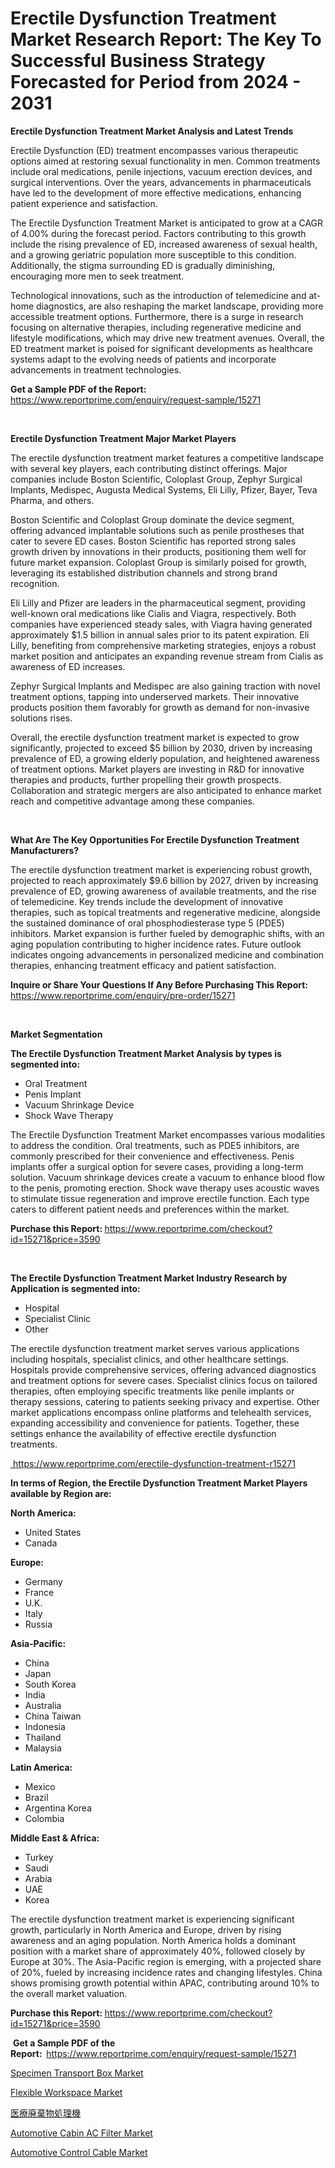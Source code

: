 <p><h1>Erectile Dysfunction Treatment Market Research Report: The Key To Successful Business Strategy Forecasted for Period from 2024 - 2031</h1></p><p><strong>Erectile Dysfunction Treatment Market Analysis and Latest Trends</strong></p>
<p><p>Erectile Dysfunction (ED) treatment encompasses various therapeutic options aimed at restoring sexual functionality in men. Common treatments include oral medications, penile injections, vacuum erection devices, and surgical interventions. Over the years, advancements in pharmaceuticals have led to the development of more effective medications, enhancing patient experience and satisfaction. </p><p>The Erectile Dysfunction Treatment Market is anticipated to grow at a CAGR of 4.00% during the forecast period. Factors contributing to this growth include the rising prevalence of ED, increased awareness of sexual health, and a growing geriatric population more susceptible to this condition. Additionally, the stigma surrounding ED is gradually diminishing, encouraging more men to seek treatment. </p><p>Technological innovations, such as the introduction of telemedicine and at-home diagnostics, are also reshaping the market landscape, providing more accessible treatment options. Furthermore, there is a surge in research focusing on alternative therapies, including regenerative medicine and lifestyle modifications, which may drive new treatment avenues. Overall, the ED treatment market is poised for significant developments as healthcare systems adapt to the evolving needs of patients and incorporate advancements in treatment technologies.</p></p>
<p><strong>Get a Sample PDF of the Report:&nbsp;</strong> <a href="https://www.reportprime.com/enquiry/request-sample/15271">https://www.reportprime.com/enquiry/request-sample/15271</a></p>
<p>&nbsp;</p>
<p><strong>Erectile Dysfunction Treatment Major Market Players</strong></p>
<p><p>The erectile dysfunction treatment market features a competitive landscape with several key players, each contributing distinct offerings. Major companies include Boston Scientific, Coloplast Group, Zephyr Surgical Implants, Medispec, Augusta Medical Systems, Eli Lilly, Pfizer, Bayer, Teva Pharma, and others. </p><p>Boston Scientific and Coloplast Group dominate the device segment, offering advanced implantable solutions such as penile prostheses that cater to severe ED cases. Boston Scientific has reported strong sales growth driven by innovations in their products, positioning them well for future market expansion. Coloplast Group is similarly poised for growth, leveraging its established distribution channels and strong brand recognition.</p><p>Eli Lilly and Pfizer are leaders in the pharmaceutical segment, providing well-known oral medications like Cialis and Viagra, respectively. Both companies have experienced steady sales, with Viagra having generated approximately $1.5 billion in annual sales prior to its patent expiration. Eli Lilly, benefiting from comprehensive marketing strategies, enjoys a robust market position and anticipates an expanding revenue stream from Cialis as awareness of ED increases.</p><p>Zephyr Surgical Implants and Medispec are also gaining traction with novel treatment options, tapping into underserved markets. Their innovative products position them favorably for growth as demand for non-invasive solutions rises.</p><p>Overall, the erectile dysfunction treatment market is expected to grow significantly, projected to exceed $5 billion by 2030, driven by increasing prevalence of ED, a growing elderly population, and heightened awareness of treatment options. Market players are investing in R&D for innovative therapies and products, further propelling their growth prospects. Collaboration and strategic mergers are also anticipated to enhance market reach and competitive advantage among these companies.</p></p>
<p>&nbsp;</p>
<p><strong>What Are The Key Opportunities For Erectile Dysfunction Treatment Manufacturers?</strong></p>
<p><p>The erectile dysfunction treatment market is experiencing robust growth, projected to reach approximately $9.6 billion by 2027, driven by increasing prevalence of ED, growing awareness of available treatments, and the rise of telemedicine. Key trends include the development of innovative therapies, such as topical treatments and regenerative medicine, alongside the sustained dominance of oral phosphodiesterase type 5 (PDE5) inhibitors. Market expansion is further fueled by demographic shifts, with an aging population contributing to higher incidence rates. Future outlook indicates ongoing advancements in personalized medicine and combination therapies, enhancing treatment efficacy and patient satisfaction.</p></p>
<p><strong>Inquire or Share Your Questions If Any Before Purchasing This Report:</strong> <a href="https://www.reportprime.com/enquiry/pre-order/15271">https://www.reportprime.com/enquiry/pre-order/15271</a></p>
<p>&nbsp;</p>
<p><strong>Market Segmentation</strong></p>
<p><strong>The Erectile Dysfunction Treatment Market Analysis by types is segmented into:</strong></p>
<p><ul><li>Oral Treatment</li><li>Penis Implant</li><li>Vacuum Shrinkage Device</li><li>Shock Wave Therapy</li></ul></p>
<p><p>The Erectile Dysfunction Treatment Market encompasses various modalities to address the condition. Oral treatments, such as PDE5 inhibitors, are commonly prescribed for their convenience and effectiveness. Penis implants offer a surgical option for severe cases, providing a long-term solution. Vacuum shrinkage devices create a vacuum to enhance blood flow to the penis, promoting erection. Shock wave therapy uses acoustic waves to stimulate tissue regeneration and improve erectile function. Each type caters to different patient needs and preferences within the market.</p></p>
<p><strong>Purchase this Report:&nbsp;</strong><a href="https://www.reportprime.com/checkout?id=15271&price=3590">https://www.reportprime.com/checkout?id=15271&price=3590</a></p>
<p>&nbsp;</p>
<p><strong>The Erectile Dysfunction Treatment Market Industry Research by Application is segmented into:</strong></p>
<p><ul><li>Hospital</li><li>Specialist Clinic</li><li>Other</li></ul></p>
<p><p>The erectile dysfunction treatment market serves various applications including hospitals, specialist clinics, and other healthcare settings. Hospitals provide comprehensive services, offering advanced diagnostics and treatment options for severe cases. Specialist clinics focus on tailored therapies, often employing specific treatments like penile implants or therapy sessions, catering to patients seeking privacy and expertise. Other market applications encompass online platforms and telehealth services, expanding accessibility and convenience for patients. Together, these settings enhance the availability of effective erectile dysfunction treatments.</p></p>
<p><a href="https://www.reportprime.com/erectile-dysfunction-treatment-r15271">&nbsp;https://www.reportprime.com/erectile-dysfunction-treatment-r15271</a></p>
<p><strong>In terms of Region, the Erectile Dysfunction Treatment Market Players available by Region are:</strong></p>
<p>
    <p> <strong> North America: </strong>
        <ul>
            <li>United States</li>
            <li>Canada</li>
        </ul>
        </p> 
    <p> <strong> Europe: </strong>
        <ul>
            <li>Germany</li>
            <li>France</li>
            <li>U.K.</li>
            <li>Italy</li>
            <li>Russia</li>
        </ul>
        </p> 
    <p> <strong> Asia-Pacific: </strong>
        <ul>
            <li>China</li>
            <li>Japan</li>
            <li>South Korea</li>
            <li>India</li>
            <li>Australia</li>
            <li>China Taiwan</li>
            <li>Indonesia</li>
            <li>Thailand</li>
            <li>Malaysia</li>
        </ul>
        </p> 
    <p> <strong> Latin America: </strong>
        <ul>
            <li>Mexico</li>
            <li>Brazil</li>
            <li>Argentina Korea</li>
            <li>Colombia</li>
        </ul>
        </p> 
    <p> <strong> Middle East & Africa: </strong>
        <ul>
            <li>Turkey</li>
            <li>Saudi</li>
            <li>Arabia</li>
            <li>UAE</li>
            <li>Korea</li>
        </ul>
    </p>
    </p>
<p><p>The erectile dysfunction treatment market is experiencing significant growth, particularly in North America and Europe, driven by rising awareness and an aging population. North America holds a dominant position with a market share of approximately 40%, followed closely by Europe at 30%. The Asia-Pacific region is emerging, with a projected share of 20%, fueled by increasing incidence rates and changing lifestyles. China shows promising growth potential within APAC, contributing around 10% to the overall market valuation.</p></p>
<p><strong>Purchase this Report: </strong><a href="https://www.reportprime.com/checkout?id=15271&price=3590">https://www.reportprime.com/checkout?id=15271&price=3590</a></p>
<p>&nbsp;<strong>Get a Sample PDF of the Report:&nbsp;&nbsp;</strong><a href="https://www.reportprime.com/enquiry/request-sample/15271">https://www.reportprime.com/enquiry/request-sample/15271</a></p>
<p><strong></strong></p>
<p><p><a href="https://www.linkedin.com/pulse/specimen-transport-box-market-trends-analysis-opportunities-s2k3c?trackingId=4PZPSw%2F%2FSMaGxNwIcWJAUw%3D%3D">Specimen Transport Box Market</a></p><p><a href="https://github.com/AfsanaMia652/Market-Research-Report-List-1/blob/main/flexible-workspace-market.md">Flexible Workspace Market</a></p><p><a href="https://medium.com/@davidowell8/medical-waste-treatment-machine-market-%E3%81%AE%E3%82%B0%E3%83%AD%E3%83%BC%E3%83%90%E3%83%AB%E5%B8%82%E5%A0%B4%E6%A6%82%E8%A6%81%E3%81%AF-%E4%B8%96%E7%95%8C%E3%81%8A%E3%82%88%E3%81%B3%E4%B8%BB%E8%A6%81%E5%B8%82%E5%A0%B4%E3%81%AB%E3%81%8A%E3%81%91%E3%82%8B%E6%A5%AD%E7%95%8C%E3%81%AB%E5%BD%B1%E9%9F%BF%E3%82%92%E4%B8%8E%E3%81%88%E3%82%8B%E4%B8%BB%E8%A6%81%E3%81%AA%E3%83%88%E3%83%AC%E3%83%B3%E3%83%89%E3%81%AB%E3%81%A4%E3%81%84%E3%81%A6-%E7%8B%AC%E8%87%AA%E3%81%AE%E8%A6%96%E7%82%B9%E3%82%92%E6%8F%90%E4%BE%9B%E3%81%97%E3%81%BE%E3%81%99-749ebbc14408">医療廃棄物処理機</a></p><p><a href="https://issuu.com/reportprime-2/docs/automotive-cabin-ac-filter-market-s_c69b6fce96684b">Automotive Cabin AC Filter Market</a></p><p><a href="https://issuu.com/reportprime-2/docs/automotive-control-cable-market-siz_9ca668bac67b99">Automotive Control Cable Market</a></p></p>